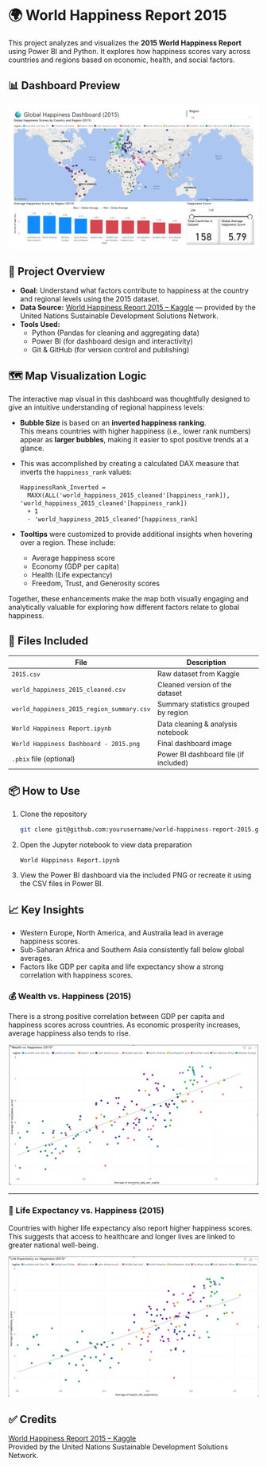 # 🌍 World Happiness Report 2015

This project analyzes and visualizes the **2015 World Happiness Report** using Power BI and Python. It explores how happiness scores vary across countries and regions based on economic, health, and social factors.

## 📊 Dashboard Preview

![Dashboard](World%20Happiness%20Dashboard%20-%202015%20.png)

## 🧠 Project Overview

- **Goal:** Understand what factors contribute to happiness at the country and regional levels using the 2015 dataset.
- **Data Source:** [World Happiness Report 2015 – Kaggle](https://www.kaggle.com/datasets/unsdsn/world-happiness) — provided by the United Nations Sustainable Development Solutions Network.
- **Tools Used:**
  - Python (Pandas for cleaning and aggregating data)
  - Power BI (for dashboard design and interactivity)
  - Git & GitHub (for version control and publishing)

## 🗺️ Map Visualization Logic

The interactive map visual in this dashboard was thoughtfully designed to give an intuitive understanding of regional happiness levels:

- **Bubble Size** is based on an **inverted happiness ranking**.  
  This means countries with higher happiness (i.e., lower rank numbers) appear as **larger bubbles**, making it easier to spot positive trends at a glance.

- This was accomplished by creating a calculated DAX measure that inverts the `happiness_rank` values:

  ```DAX
  HappinessRank_Inverted = 
    MAXX(ALL('world_happiness_2015_cleaned'[happiness_rank]), 'world_happiness_2015_cleaned'[happiness_rank]) 
    + 1 
    - 'world_happiness_2015_cleaned'[happiness_rank]
  ```

- **Tooltips** were customized to provide additional insights when hovering over a region. These include:
  - Average happiness score
  - Economy (GDP per capita)
  - Health (Life expectancy)
  - Freedom, Trust, and Generosity scores

Together, these enhancements make the map both visually engaging and analytically valuable for exploring how different factors relate to global happiness.

## 📂 Files Included

| File | Description |
|------|-------------|
| `2015.csv` | Raw dataset from Kaggle |
| `world_happiness_2015_cleaned.csv` | Cleaned version of the dataset |
| `world_happiness_2015_region_summary.csv` | Summary statistics grouped by region |
| `World Happiness Report.ipynb` | Data cleaning & analysis notebook |
| `World Happiness Dashboard - 2015.png` | Final dashboard image |
| `.pbix` file (optional) | Power BI dashboard file (if included)

## 📦 How to Use

1. Clone the repository  
   ```bash
   git clone git@github.com:yourusername/world-happiness-report-2015.git
   ```

2. Open the Jupyter notebook to view data preparation  
   ```
   World Happiness Report.ipynb
   ```

3. View the Power BI dashboard via the included PNG or recreate it using the CSV files in Power BI.

## 📈 Key Insights

- Western Europe, North America, and Australia lead in average happiness scores.
- Sub-Saharan Africa and Southern Asia consistently fall below global averages.
- Factors like GDP per capita and life expectancy show a strong correlation with happiness scores.
  
### 💰 Wealth vs. Happiness (2015)
There is a strong positive correlation between GDP per capita and happiness scores across countries. As economic prosperity increases, average happiness also tends to rise.

![Wealth vs Happiness (2015)](./Wealth%20vs%20Happiness%20(2015).png)

---

### 🧬 Life Expectancy vs. Happiness (2015)
Countries with higher life expectancy also report higher happiness scores. This suggests that access to healthcare and longer lives are linked to greater national well-being.

![Life Expectancy vs Happiness (2015)](./Life%20Expectancy%20vs%20Happiness%20(2015).png)

## ✅ Credits

[World Happiness Report 2015 – Kaggle](https://www.kaggle.com/datasets/unsdsn/world-happiness)  
Provided by the United Nations Sustainable Development Solutions Network.
